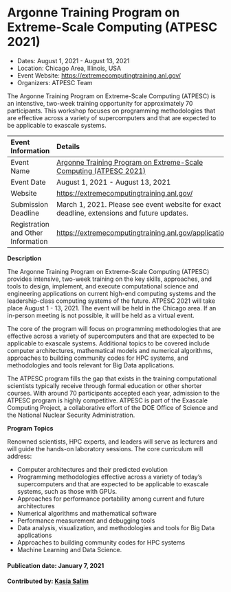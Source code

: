 # Argonne Training Program on Extreme-Scale Computing (ATPESC 2021)

- Dates: August 1, 2021 - August 13, 2021
- Location: Chicago Area, Illinois, USA
- Event Website: https://extremecomputingtraining.anl.gov/
- Organizers: ATPESC Team

<!-- begin deck text -->
The Argonne Training Program on Extreme-Scale Computing (ATPESC) is an intenstive, two-week training opportunity for approximately 70 participants. This workshop focuses on programming methodologies that are effective across a variety of supercomputers and that are expected to be applicable to exascale systems.
<!-- end deck text -->

Event Information | Details
:--- | :---			   
Event Name | [Argonne Training Program on Extreme-Scale Computing (ATPESC 2021)](https://extremecomputingtraining.anl.gov/)
Event Date | August 1, 2021 - August 13, 2021
Website | https://extremecomputingtraining.anl.gov/
Submission Deadline | March 1, 2021. Please see event website for exact deadline, extensions and future updates.
Registration and Other Information | https://extremecomputingtraining.anl.gov/application/


**Description** 

The Argonne Training Program on Extreme-Scale Computing (ATPESC) provides intensive, two-week training on the key skills, approaches, and tools to design, implement, and execute computational science and engineering applications on current high-end computing systems and the leadership-class computing systems of the future. ATPESC 2021 will take place August 1 - 13, 2021. The event will be held in the Chicago area. If an in-person meeting is not possible, it will be held as a virtual event. 

The core of the program will focus on programming methodologies that are effective across a variety of supercomputers and that are expected to be applicable to exascale systems. Additional topics to be covered include computer architectures, mathematical models and numerical algorithms, approaches to building community codes for HPC systems, and methodologies and tools relevant for Big Data applications.

The ATPESC program fills the gap that exists in the training computational scientists typically receive through formal education or other shorter courses. With around 70 participants accepted each year, admission to the ATPESC program is highly competitive. ATPESC is part of the Exascale Computing Project, a collaborative effort of the DOE Office of Science and the National Nuclear Security Administration.

**Program Topics**

Renowned scientists, HPC experts, and leaders will serve as lecturers and will guide the hands-on laboratory sessions. The core curriculum will address:

* Computer architectures and their predicted evolution
* Programming methodologies effective across a variety of today’s supercomputers and that are expected to be applicable to exascale systems, such as those with GPUs.
* Approaches for performance portability among current and future architectures
* Numerical algorithms and mathematical software
* Performance measurement and debugging tools
* Data analysis, visualization, and methodologies and tools for Big Data applications
* Approaches to building community codes for HPC systems
* Machine Learning and Data Science.


#### Publication date: January 7, 2021
#### Contributed by: [Kasia Salim](https://github.com/karbarz)

<!---
Publish: yes
Categories: skills, performance 
Topics: online learning, High-performance computing (HPC), Performance at Leadership Computing Facilities, big data
Tags: 
Level: 2
RSS update: 2021-01-07
Prerequisites: none
Aggregate: none
--->
